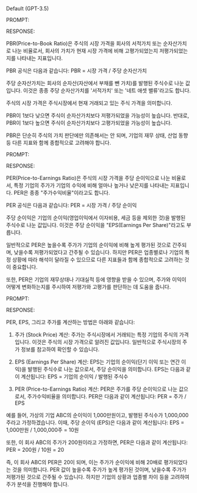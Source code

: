 Default (GPT-3.5)

PROMPT:

RESPONSE:

PBR(Price-to-Book Ratio)은 주식의 시장 가격을 회사의 서적가치 또는 순자산가치로 나눈 비율로서, 회사의 가치가 현재 시장 가격에 비해 고평가되었는지 저평가되었는지를 나타내는 지표입니다.

PBR 공식은 다음과 같습니다: PBR = 시장 가격 / 주당 순자산가치

주당 순자산가치는 회사의 순자산(자산에서 부채를 뺀 가치)를 발행된 주식수로 나눈 값입니다. 이것은 종종 주당 순자산가치를 '서적가치' 또는 '네트 애셋 밸류'라고도 합니다.

주식의 시장 가격은 주식시장에서 현재 거래되고 있는 주식 가격을 의미합니다.

PBR이 1보다 낮으면 주식이 순자산가치보다 저평가되었을 가능성이 높습니다. 반대로, PBR이 1보다 높으면 주식이 순자산가치보다 고평가되었을 가능성이 높습니다.

PBR은 단순히 주식의 가치 판단에만 의존해서는 안 되며, 기업의 재무 상태, 산업 동향 등 다른 지표와 함께 종합적으로 고려해야 합니다.

PROMPT:

RESPONSE:

PER(Price-to-Earnings Ratio)은 주식의 시장 가격을 주당 순이익으로 나눈 비율로서, 특정 기업의 주가가 기업의 수익에 비해 얼마나 높거나 낮은지를 나타내는 지표입니다. PER은 종종 "주가수익비율"이라고도 합니다.

PER 공식은 다음과 같습니다: PER = 시장 가격 / 주당 순이익

주당 순이익은 기업의 순이익(영업이익에서 이자비용, 세금 등을 제외한 것)을 발행된 주식수로 나눈 값입니다. 이것은 주당 순이익을 "EPS(Earnings Per Share)"라고도 부릅니다.

일반적으로 PER은 높을수록 주가가 기업의 순이익에 비해 높게 평가된 것으로 간주되며, 낮을수록 저평가되었다고 간주될 수 있습니다. 하지만 PER은 업종별로나 기업의 특정 상황에 따라 해석이 달라질 수 있으므로 다른 지표들과 함께 종합적으로 고려하는 것이 중요합니다.

또한, PER은 기업의 재무상태나 기대실적 등에 영향을 받을 수 있으며, 주가와 이익이 어떻게 변화하는지를 주시하여 저평가와 고평가를 판단하는 데 도움을 줍니다.

PROMPT:

RESPONSE:

PER, EPS, 그리고 주가를 계산하는 방법은 아래와 같습니다:

1. 주가 (Stock Price) 계산: 주가는 주식시장에서 거래되는 특정 기업의 주식의 가격입니다. 이것은 주식의 시장 가격으로 알려진 값입니다. 일반적으로 주식시장의 주가 정보를 참고하여 확인할 수 있습니다.

2. EPS (Earnings Per Share) 계산: EPS는 기업의 순이익(단기 이익 또는 연간 이익)을 발행된 주식수로 나눈 값으로서, 주당 순이익을 의미합니다. EPS는 다음과 같이 계산됩니다: EPS = 기업의 순이익 / 발행된 주식수

3. PER (Price-to-Earnings Ratio) 계산: PER은 주가를 주당 순이익으로 나눈 값으로서, 주가수익비율을 의미합니다. PER은 다음과 같이 계산됩니다: PER = 주가 / EPS

예를 들어, 가상의 기업 ABC의 순이익이 1,000만원이고, 발행된 주식수가 1,000,000주라고 가정하겠습니다. 이때, 주당 순이익 (EPS)은 다음과 같이 계산됩니다: EPS = 1,000만원 / 1,000,000주 = 10원

또한, 이 회사 ABC의 주가가 200원이라고 가정하면, PER은 다음과 같이 계산됩니다: PER = 200원 / 10원 = 20

즉, 이 회사 ABC의 PER은 20이 되며, 이는 주가가 순이익에 비해 20배로 평가되었다는 것을 의미합니다. PER 값이 높을수록 주가가 높게 평가된 것이며, 낮을수록 주가가 저평가된 것으로 간주될 수 있습니다. 하지만 기업의 상황과 업종별 차이 등을 고려하여 주가 분석을 진행해야 합니다.
